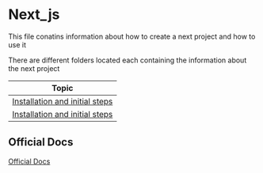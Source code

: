 # Next_js
This file conatins information about how to create a next project and how to use it

There are different folders located each containing the information about the next project

| Topic | 
| - | 
| [Installation and initial steps]() |
| [Installation and initial steps]() |


## Official Docs

[Official Docs](https://nextjs.org/docs/getting-started)
